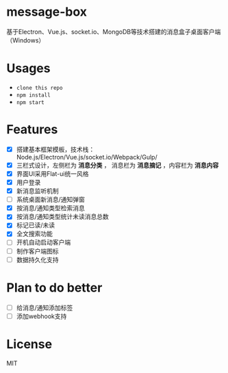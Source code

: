 # message-box
基于Electron、Vue.js、socket.io、MongoDB等技术搭建的消息盒子桌面客户端（Windows）

# Usages

- `clone this repo`
- `npm install`
- `npm start`

# Features

- [x] 搭建基本框架模板，技术栈：Node.js/Electron/Vue.js/socket.io/Webpack/Gulp/
- [x] 三栏式设计，左侧栏为 **消息分类** ， 消息栏为 **消息摘记**  ，内容栏为 **消息内容**
- [x] 界面UI采用Flat-ui统一风格
- [x] 用户登录
- [x] 新消息监听机制
- [ ] 系统桌面新消息/通知弹窗
- [x] 按消息/通知类型检索消息
- [x] 按消息/通知类型统计未读消息总数
- [x] 标记已读/未读
- [x] 全文搜索功能
- [ ] 开机自动启动客户端
- [ ] 制作客户端图标
- [ ] 数据持久化支持

# Plan to do better

- [ ] 给消息/通知添加标签
- [ ] 添加webhook支持

# License
MIT
